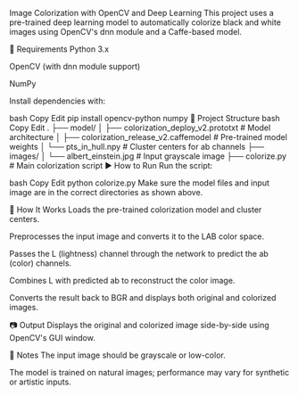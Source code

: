 Image Colorization with OpenCV and Deep Learning
This project uses a pre-trained deep learning model to automatically colorize black and white images using OpenCV's dnn module and a Caffe-based model.

🔧 Requirements
Python 3.x

OpenCV (with dnn module support)

NumPy

Install dependencies with:

bash
Copy
Edit
pip install opencv-python numpy
📁 Project Structure
bash
Copy
Edit
.
├── model/
│   ├── colorization_deploy_v2.prototxt     # Model architecture
│   ├── colorization_release_v2.caffemodel  # Pre-trained model weights
│   └── pts_in_hull.npy                     # Cluster centers for ab channels
├── images/
│   └── albert_einstein.jpg                 # Input grayscale image
├── colorize.py                             # Main colorization script
▶️ How to Run
Run the script:

bash
Copy
Edit
python colorize.py
Make sure the model files and input image are in the correct directories as shown above.

🧠 How It Works
Loads the pre-trained colorization model and cluster centers.

Preprocesses the input image and converts it to the LAB color space.

Passes the L (lightness) channel through the network to predict the ab (color) channels.

Combines L with predicted ab to reconstruct the color image.

Converts the result back to BGR and displays both original and colorized images.

📷 Output
Displays the original and colorized image side-by-side using OpenCV's GUI window.

📌 Notes
The input image should be grayscale or low-color.

The model is trained on natural images; performance may vary for synthetic or artistic inputs.
